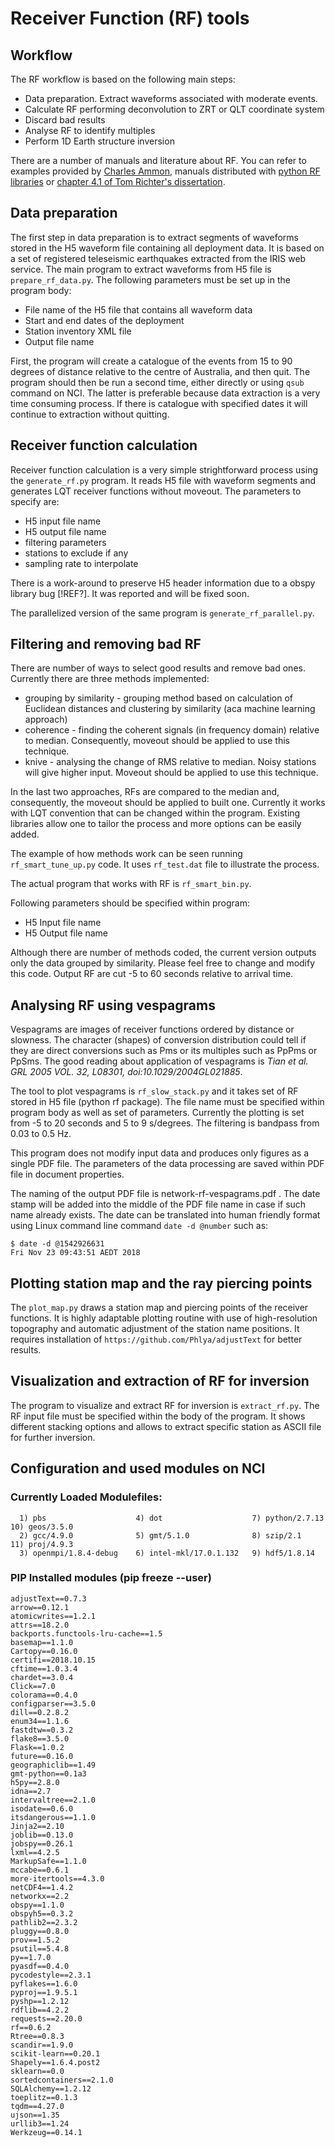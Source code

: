 # Receiver Function (RF) tools

## Workflow

The RF workflow is based on the following main steps:

 - Data preparation. Extract waveforms associated with moderate events.
 - Calculate RF performing deconvolution to ZRT or QLT coordinate system
 - Discard bad results
 - Analyse RF to identify multiples
 - Perform 1D Earth structure inversion 

There are a number of manuals and literature about RF. You can refer to examples provided by
[Charles Ammon](http://eqseis.geosc.psu.edu/~cammon/HTML/RftnDocs/rftn01.html), manuals
distributed with [python RF libraries](https://rf.readthedocs.io/en/latest/) or [chapter 4.1 of
Tom Richter's dissertation](http://www.diss.fu-berlin.de/diss/servlets/MCRFileNodeServlet/FUDISS_derivate_000000014929/dissertation_richter.pdf).

## Data preparation

The first step in data preparation is to extract segments of waveforms stored in the H5 waveform
file containing all deployment data.
It is based on a set of registered teleseismic earthquakes extracted from the IRIS web service.
The main program to extract waveforms from H5 file is `prepare_rf_data.py`. The
following parameters must be set up in the program body:

 - File name of the H5 file that contains all waveform data
 - Start and end dates of the deployment
 - Station inventory XML file
 - Output file name

First, the program will create a catalogue of the events from 15 to 90 degrees of distance relative
to the centre of Australia, and then quit. The program should then be run a second time, either
directly or using `qsub` command on NCI. The latter is preferable because data extraction is a very
time consuming process. If there is catalogue with specified dates it will continue to extraction without quitting.

## Receiver function calculation

Receiver function calculation is a very simple strightforward process using the `generate_rf.py` program.
It reads H5 file with waveform segments and generates LQT receiver functions without moveout.
The parameters to specify are:

 - H5 input file name
 - H5 output file name
 - filtering parameters
 - stations to exclude if any
 - sampling rate to interpolate

There is a work-around to preserve H5 header information due to a obspy library bug [!REF?].
It was reported and will be fixed soon.

The parallelized version of the same program is `generate_rf_parallel.py`.


## Filtering and removing bad RF

There are number of ways to select good results and remove bad ones. 
Currently there are three methods implemented:
  - grouping by similarity - grouping method based on calculation of Euclidean distances and clustering by similarity
    (aca machine learning approach)
  - coherence - finding the coherent signals (in frequency domain) relative to median. Consequently, moveout should be
    applied to use this technique.
  - knive - analysing the change of RMS relative to median. Noisy stations will give higher input. Moveout should be
    applied to use this technique.

In the last two approaches, RFs are compared to the median and, consequently, the moveout should be applied to built one.
Currently it works with LQT convention that can be changed within the program. Existing libraries allow one to tailor
the process and more options can be easily added.

The example of how methods work can be seen running `rf_smart_tune_up.py` code. It uses `rf_test.dat` file to illustrate
the process.

The actual program that works with RF is `rf_smart_bin.py`.

Following parameters should be specified within program:

- H5 Input file name
- H5 Output file name

Although there are number of methods coded, the current version outputs only the data grouped by similarity.
Please feel free to change and modify this code. Output RF are cut -5 to 60 seconds relative to arrival time.

## Analysing RF using vespagrams

Vespagrams are images of receiver functions ordered by distance or slowness. The character (shapes) of conversion distribution
could tell if they are direct conversions such as Pms or its multiples such as PpPms or PpSms.
The good reading about application of vespagrams is *Tian et al. GRL 2005 VOL. 32, L08301, doi:10.1029/2004GL021885*.

The tool to plot vespagrams is `rf_slow_stack.py` and it takes set of RF stored in H5 file (python rf package). 
The file name must be specified within program body as well as set of parameters. Currently the plotting is set from -5 to 20 seconds and 5 to 9 s/degrees.
The filtering is bandpass from 0.03 to 0.5 Hz.

This program does not modify input data and produces only figures as a single PDF file. The parameters of the data processing are saved within PDF file in document properties.

The naming of the output PDF file is network-rf-vespagrams.pdf . The date stamp will be added into the middle of the PDF file name in case if such name already exists.
The date can be translated into human friendly format using Linux command line command `date -d @number` such as:
 
```
$ date -d @1542926631
Fri Nov 23 09:43:51 AEDT 2018
```

## Plotting station map and the ray piercing points

The `plot_map.py` draws a station map and piercing points of the receiver functions. It is highly adaptable plotting routine with use of high-resolution topography and automatic adjustment of the station name positions. It requires installation of `https://github.com/Phlya/adjustText` for better results.

## Visualization and extraction of RF for inversion

The program to visualize and extract RF for inversion is `extract_rf.py`.
The RF input file must be specified within the body of the program.
It shows different stacking options and allows to extract specific station as ASCII file for further inversion.


## Configuration and used modules on NCI

### Currently Loaded Modulefiles:
```
  1) pbs                    4) dot                    7) python/2.7.13         10) geos/3.5.0
  2) gcc/4.9.0              5) gmt/5.1.0              8) szip/2.1              11) proj/4.9.3
  3) openmpi/1.8.4-debug    6) intel-mkl/17.0.1.132   9) hdf5/1.8.14       
```
### PIP Installed modules (pip freeze --user)
```
adjustText==0.7.3
arrow==0.12.1
atomicwrites==1.2.1
attrs==18.2.0
backports.functools-lru-cache==1.5
basemap==1.1.0
Cartopy==0.16.0
certifi==2018.10.15
cftime==1.0.3.4
chardet==3.0.4
Click==7.0
colorama==0.4.0
configparser==3.5.0
dill==0.2.8.2
enum34==1.1.6
fastdtw==0.3.2
flake8==3.5.0
Flask==1.0.2
future==0.16.0
geographiclib==1.49
gmt-python==0.1a3
h5py==2.8.0
idna==2.7
intervaltree==2.1.0
isodate==0.6.0
itsdangerous==1.1.0
Jinja2==2.10
joblib==0.13.0
jobspy==0.26.1
lxml==4.2.5
MarkupSafe==1.1.0
mccabe==0.6.1
more-itertools==4.3.0
netCDF4==1.4.2
networkx==2.2
obspy==1.1.0
obspyh5==0.3.2
pathlib2==2.3.2
pluggy==0.8.0
prov==1.5.2
psutil==5.4.8
py==1.7.0
pyasdf==0.4.0
pycodestyle==2.3.1
pyflakes==1.6.0
pyproj==1.9.5.1
pyshp==1.2.12
rdflib==4.2.2
requests==2.20.0
rf==0.6.2
Rtree==0.8.3
scandir==1.9.0
scikit-learn==0.20.1
Shapely==1.6.4.post2
sklearn==0.0
sortedcontainers==2.1.0
SQLAlchemy==1.2.12
toeplitz==0.1.3
tqdm==4.27.0
ujson==1.35
urllib3==1.24
Werkzeug==0.14.1
```
